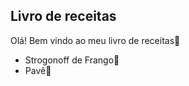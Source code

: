 ## Livro de receitas



Olá! Bem vindo ao meu livro de receitas:book:



- Strogonoff de Frango:chicken:
- Pavê:cake:
